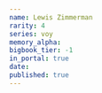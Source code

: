 ```yaml
---
name: Lewis Zimmerman
rarity: 4
series: voy
memory_alpha:
bigbook_tier: -1
in_portal: true
date:
published: true
---
```



